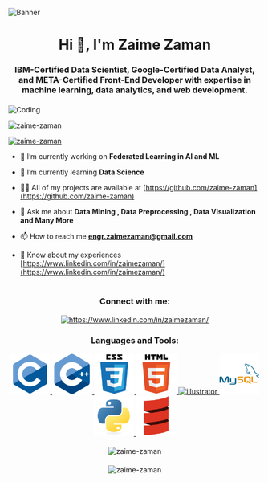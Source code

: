 <img align ="middle" width="1000" src="https://miro.medium.com/v2/resize:fit:720/format:webp/1*b29pJKZqp6Jxb3rd9QlJiw.png" alt="Banner" class="banner">
<h1 align="center">Hi 👋, I'm Zaime Zaman</h1>
<h3 align="center">IBM-Certified Data Scientist, Google-Certified Data Analyst, and META-Certified Front-End Developer with expertise in machine learning, data analytics, and web development.</h3>
<img align="middle" alt="Coding" width="1000" src=https://camo.githubusercontent.com/ad28cab36fa44e2f77a63970bcbb06660efdd314ed9168ec140d7b222dc2ae9e/68747470733a2f2f7777772e6c616d626461746573742e636f6d2f7265736f75726365732f696d616765732f6e65777332342e676966>

<p align="left"> <img src="https://komarev.com/ghpvc/?username=zaime-zaman&label=Profile%20views&color=0e75b6&style=flat" alt="zaime-zaman" /> </p>

<p align="left"> <a href="https://github.com/ryo-ma/github-profile-trophy"><img src="https://github-profile-trophy.vercel.app/?username=zaime-zaman" alt="zaime-zaman" /></a> </p>

- 🔭 I’m currently working on **Federated Learning in AI and ML**

- 🌱 I’m currently learning **Data Science**

- 👨‍💻 All of my projects are available at [https://github.com/zaime-zaman](https://github.com/zaime-zaman)

- 💬 Ask me about **Data Mining , Data Preprocessing , Data Visualization and Many More**

- 📫 How to reach me **engr.zaimezaman@gmail.com**

- 📄 Know about my experiences [https://www.linkedin.com/in/zaimezaman/](https://www.linkedin.com/in/zaimezaman/)
<br><br>
<h3 align="middle">Connect with me:</h3>
<p align="middle">
<a href="https://linkedin.com/in/https://www.linkedin.com/in/zaimezaman/" target="blank"><img align="center" src="https://raw.githubusercontent.com/rahuldkjain/github-profile-readme-generator/master/src/images/icons/Social/linked-in-alt.svg" alt="https://www.linkedin.com/in/zaimezaman/" height="80" width="80" /></a>
</p>

<h3 align="middle">Languages and Tools:</h3>
<p align="middle"> <a href="https://www.cprogramming.com/" target="_blank" rel="noreferrer"> <img src="https://raw.githubusercontent.com/devicons/devicon/master/icons/c/c-original.svg" alt="c" width="80" height="80"/> </a> <a href="https://www.w3schools.com/cpp/" target="_blank" rel="noreferrer"> <img src="https://raw.githubusercontent.com/devicons/devicon/master/icons/cplusplus/cplusplus-original.svg" alt="cplusplus" width="80" height="80"/> </a> <a href="https://www.w3schools.com/css/" target="_blank" rel="noreferrer"> <img src="https://raw.githubusercontent.com/devicons/devicon/master/icons/css3/css3-original-wordmark.svg" alt="css3" width="80" height="80"/> </a> <a href="https://www.w3.org/html/" target="_blank" rel="noreferrer"> <img src="https://raw.githubusercontent.com/devicons/devicon/master/icons/html5/html5-original-wordmark.svg" alt="html5" width="80" height="80"/> </a> <a href="https://www.adobe.com/in/products/illustrator.html" target="_blank" rel="noreferrer"> <img src="https://www.vectorlogo.zone/logos/adobe_illustrator/adobe_illustrator-icon.svg" alt="illustrator" width="80" height="80"/> </a> <a href="https://www.mysql.com/" target="_blank" rel="noreferrer"> <img src="https://raw.githubusercontent.com/devicons/devicon/master/icons/mysql/mysql-original-wordmark.svg" alt="mysql" width="80" height="80"/> </a> <a href="https://www.python.org" target="_blank" rel="noreferrer"> <img src="https://raw.githubusercontent.com/devicons/devicon/master/icons/python/python-original.svg" alt="python" width="80" height="80"/> </a> <a href="https://www.scala-lang.org" target="_blank" rel="noreferrer"> <img src="https://raw.githubusercontent.com/devicons/devicon/master/icons/scala/scala-original.svg" alt="scala" width="80" height="80"/> </a> </p>

<p align="middle"><img align="middle" src="https://github-readme-stats.vercel.app/api/top-langs?username=zaime-zaman&show_icons=true&locale=en&layout=compact" alt="zaime-zaman" /></p>

<p align="middle"><img align="middle" src="https://github-readme-streak-stats.herokuapp.com/?user=zaime-zaman&" alt="zaime-zaman" /></p>
